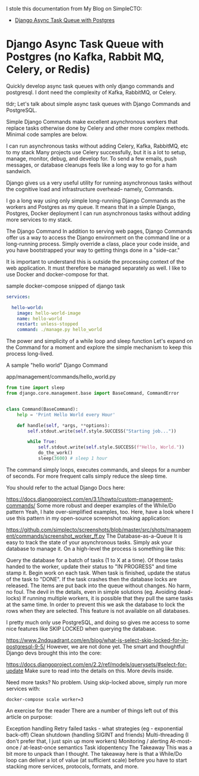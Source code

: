 
I stole this documentation from My Blog on SimpleCTO:
 - [Django Async Task Queue with Postgres](https://simplecto.com/djang-async-task-postgres-not-kafka-celery-redis/)

# Django Async Task Queue with Postgres (no Kafka, Rabbit MQ, Celery, or Redis)

Quickly develop async task queues with only django commands and postgresql. I dont need the complexity of Kafka, RabbitMQ, or Celery.

tldr; Let's talk about simple async task queues with Django Commands and PostgreSQL.

Simple Django Commands make excellent asynchronous workers that replace tasks otherwise done by Celery and other more complex methods. Minimal code samples are below.

I can run asynchronous tasks without adding Celery, Kafka, RabbitMQ, etc to my stack
Many projects use Celery successfully, but it is a lot to setup, manage, monitor, debug, and develop for. To send a few emails, push messages, or database cleanups feels like a long way to go for a ham sandwich.

Django gives us a very useful utility for running asynchronous tasks without the cognitive load and infrastructure overhead– namely, Commands.

I go a long way using only simple long-running Django Commands as the workers and Postgres as my queue. It means that in a simple Django, Postgres, Docker deployment I can run asynchronous tasks without adding more services to my stack.

The Django Command
In addition to serving web pages, Django Commands offer us a way to access the Django environment on the command line or a long-running process. Simply override a class, place your code inside, and you have bootstrapped your way to getting things done in a "side-car."

It is important to understand this is outside the processing context of the web application. It must therefore be managed separately as well. I like to use Docker and docker-compose for that.

sample docker-compose snipped of django task

```yaml
services:

  hello-world:
    image: hello-world-image
    name: hello-world
    restart: unless-stopped
    command: ./manage.py hello_world
```

The power and simplicity of a while loop and sleep function
Let's expand on the Command for a moment and explore the simple mechanism to keep this process long-lived.

A sample "hello world" Django Command

app/management/commands/hello_world.py

```python
from time import sleep
from django.core.management.base import BaseCommand, CommandError


class Command(BaseCommand):
    help = 'Print Hello World every Hour'

    def handle(self, *args, **options):
        self.stdout.write(self.style.SUCCESS("Starting job..."))

        while True:
            self.stdout.write(self.style.SUCCESS(f"Hello, World."))
            do_the_work()
            sleep(3600) # sleep 1 hour
```

The command simply loops, executes commands, and sleeps for a number of seconds. For more frequent calls simply reduce the sleep time.

You should refer to the actual Django Docs here:

https://docs.djangoproject.com/en/3.1/howto/custom-management-commands/
Some more robust and deeper examples of the While/Do pattern
Yeah, I hate over-simplified examples, too. Here, have a look where I use this pattern in my open-source screenshot making application:

https://github.com/simplecto/screenshots/blob/master/src/shots/management/commands/screenshot_worker_ff.py
The Database-as-a-Queue
It is easy to track the state of your asynchronous tasks. Simply ask your database to manage it. On a high-level the process is something like this:

Query the database for a batch of tasks (1 to X at a time).
Of those tasks handed to the worker, update their status to "IN PROGRESS" and time stamp it.
Begin work on each task.
When task is finished, update the status of the task to "DONE".
If the task crashes then the database locks are released. The items are put back into the queue without changes. No harm, no foul.
The devil in the details, even in simple solutions (eg. Avoiding dead-locks)
If running multiple workers, it is possible that they pull the same tasks at the same time. In order to prevent this we ask the database to lock the rows when they are selected. This feature is not available on all databases.

I pretty much only use PostgreSQL, and doing so gives me access to some nice features like SKIP LOCKED when querying the database.

https://www.2ndquadrant.com/en/blog/what-is-select-skip-locked-for-in-postgresql-9-5/
However, we are not done yet. The smart and thoughtful Django devs brought this into the core:

https://docs.djangoproject.com/en/2.2/ref/models/querysets/#select-for-update
Make sure to read into the details on this. More devils inside.

Need more tasks? No problem.
Using skip-locked above, simply run more services with:

`docker-compose scale worker=3`

An exercise for the reader
There are a number of things left out of this article on purpose:

Exception handling
Retry failed tasks - what strategies (eg - exponential back-off)
Clean shutdown (handling SIGINT and friends)
Multi-threading (I don't prefer that, I just spin up more workers)
Monitoring / alerting
At-most-once / at-least-once semantics
Task idopentency
The Takeaway
This was a bit more to unpack than I thought. The takeaway here is that a While/Do loop can deliver a lot of value (at sufficient scale) before you have to start stacking more services, protocols, formats, and more.
